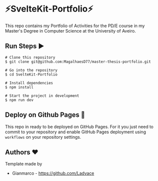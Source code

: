 # ⚡️SvelteKit-Portfolio⚡️

This repo contains my Portfolio of Activities for the PD/E course in my Master's Degree in Computer Science at the University of Aveiro.

## Run Steps ▶️

```
# Clone this repository
$ git clone git@github.com:MagalhaesD77/master-thesis-portfolio.git
```

```
# Go into the repository
$ cd SvelteKit-Portfolio
```

```
# Install dependencies
$ npm install
```

```
# Start the project in development
$ npm run dev
```

## Deploy on Github Pages 🚀

This repo in ready to be deployed on GitHub Pages. For it you just need to commit to your repository and enable GitHub Pages deployment using `workflows` on your repository settings.

## Authors ❤️

Template made by
- Gianmarco - https://github.com/Ladvace
